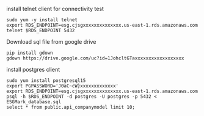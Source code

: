 install telnet client for connectivity test
```
sudo yum -y install telnet
export RDS_ENDPOINT=esg.cjsgxxxxxxxxxxxxxx.us-east-1.rds.amazonaws.com
telnet $RDS_ENDPOINT 5432
```
Download sql file from google drive
```
pip install gdown
gdown https://drive.google.com/uc?id=1JohcltGTaxxxxxxxxxxxxxxxxxx
```

install postgres client 
```
sudo yum install postgresql15
export PGPASSWORD='J0aC~cW}xxxxxxxxxxxxx'
export RDS_ENDPOINT=esg.cjsgxxxxxxxxxxxxxx.us-east-1.rds.amazonaws.com
psql -h $RDS_ENDPOINT -d postgres -U postgres -p 5432 < ESGMark_database.sql
select * from public.api_companymodel limit 10;
```
